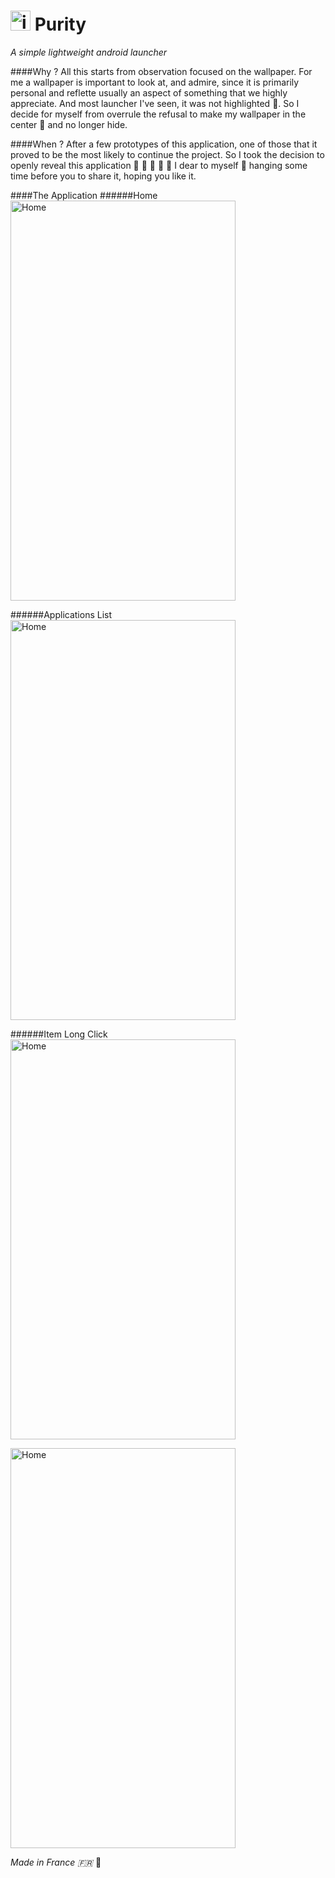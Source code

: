 <img src="https://raw.githubusercontent.com/AxelMarchand/Purity/master/Purity/res/drawable/ic_launcher_play.png" alt="icon" width="32" height="32"/> Purity
======
*A simple lightweight android launcher*

####Why ?
All this starts from observation focused on the wallpaper. For me a wallpaper is important to look at, and admire, since it is primarily personal and reflette usually an aspect of something that we highly appreciate. And most launcher I've seen, it was not highlighted :see_no_evil:. So I decide for myself from overrule the refusal to make my wallpaper in the center :crown: and no longer hide.

####When ?
After a few prototypes of this application, one of those that it proved to be the most likely to continue the project. So I took the decision to openly reveal this application :confetti_ball: :balloon: :tada: :balloon: :confetti_ball: I dear to myself :revolving_hearts: hanging some time before you to share it, hoping you like it.

####The Application
######Home
<img src="https://raw.githubusercontent.com/axelmarchand/Purity/master/Screenshots/screenshot_0.png" alt="Home" width="360" height="640"/>

######Applications List
<img src="https://raw.githubusercontent.com/axelmarchand/Purity/master/Screenshots/screenshot_1.png" alt="Home" width="360" height="640"/>

######Item Long Click
<img src="https://raw.githubusercontent.com/axelmarchand/Purity/master/Screenshots/screenshot_2.png" alt="Home" width="360" height="640"/>

<img src="https://raw.githubusercontent.com/axelmarchand/Purity/master/Screenshots/screenshot_3.png" alt="Home" width="360" height="640"/>

*Made in France :fr:*
:clap:
